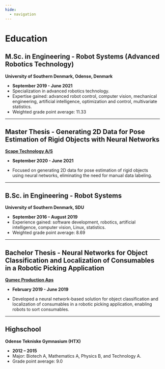 ```yaml
---
hide:
  - navigation
---
```


# Education

## M.Sc. in Engineering - Robot Systems (Advanced Robotics Technology)

**University of Southern Denmark, Odense, Denmark**

* **September 2019 - June 2021**
* Specialization in advanced robotics technology.
* Expertise gained: advanced robot control, computer vision, mechanical engineering, artificial intelligence, optimization and control, multivariate statistics.
* Weighted grade point average: 11.33

--- 

## Master Thesis - Generating 2D Data for Pose Estimation of Rigid Objects with Neural Networks

**[Scape Technology A/S](https://www.scapetechnologies.com/)**

* **September 2020 - June 2021**

* Focused on generating 2D data for pose estimation of rigid objects using neural networks, eliminating the need for manual data labeling.

--- 

## B.Sc. in Engineering - Robot Systems

**University of Southern Denmark, SDU**

* **September 2016 – August 2019**
* Experience gained: software development, robotics, artificial intelligence, computer vision, Linux, statistics.
* Weighted grade point average: 8.69

--- 

## Bachelor Thesis - Neural Networks for Object Classification and Localization of Consumables in a Robotic Picking Application

**[Qumec Production Aps](https://www.qumec.com/)**

* **February 2019 - June 2019**

* Developed a neural network-based solution for object classification and localization of consumables in a robotic picking application, enabling robots to sort consumables.

--- 

## Highschool

**Odense Tekniske Gymnasium (HTX)**

* **2012 – 2015**
* Major: Biotech A, Mathematics A, Physics B, and Technology A.
* Grade point average: 9.0